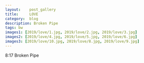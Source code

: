 ```yaml
---
layout:    post_gallery
title:     LOVE
category:  blog
description: Broken Pipe
tags: bw
images1: [2019/love/1.jpg, 2019/love/2.jpg, 2019/love/3.jpg]
images2: [2019/love/4.jpg, 2019/love/5.jpg, 2019/love/6.jpg]
images3: [2019/love/10.jpg, 2019/love/8.jpg, 2019/love/9.jpg]
---
```

8:17
Broken Pipe
